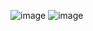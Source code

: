 ![image](https://github.com/user-attachments/assets/ece58c63-d0e3-493a-a6b8-db0dbe9e0996)
![image](https://github.com/user-attachments/assets/01c11a58-05ea-431c-b679-93ebe5a4f7da)

